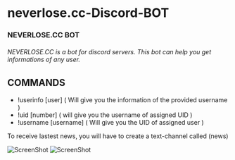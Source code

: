 # neverlose.cc-Discord-BOT

### NEVERLOSE.CC BOT
###### NEVERLOSE.CC is a bot for discord servers. This bot can help you get informations of any user.

## COMMANDS

* !userinfo [user] ( Will give you the information of the provided username )
* !uid [number] ( will give you the username of assigned UID )
* !username [username] ( Will give you the UID of assigned user )

To receive lastest news, you will have to create a text-channel called (news)

![ScreenShot](https://i.imgur.com/Xe9RoKi.png)
![ScreenShot](https://i.imgur.com/gyp6UaZ.png)
